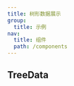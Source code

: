 ```yaml
---
title: 树形数据展示
group:
  title: 示例
nav:
  title: 组件
  path: /components
---
```


## TreeData

<code src="../demos/treeData.tsx" />
